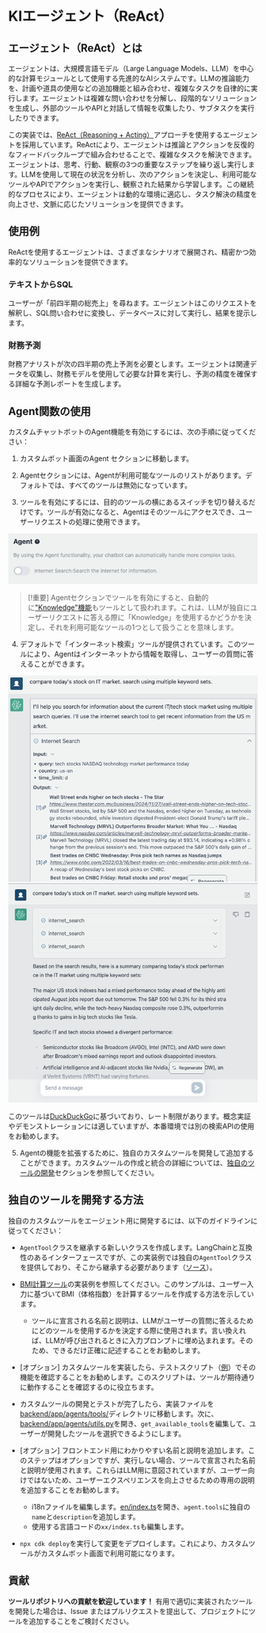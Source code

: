 # KIエージェント（ReAct）

## エージェント（ReAct）とは

エージェントは、大規模言語モデル（Large Language Models、LLM）を中心的な計算モジュールとして使用する先進的なAIシステムです。LLMの推論能力を、計画や道具の使用などの追加機能と組み合わせ、複雑なタスクを自律的に実行します。エージェントは複雑な問い合わせを分解し、段階的なソリューションを生成し、外部のツールやAPIと対話して情報を収集したり、サブタスクを実行したりできます。

この実装では、[ReAct（Reasoning + Acting）](https://www.promptingguide.ai/techniques/react)アプローチを使用するエージェントを採用しています。ReActにより、エージェントは推論とアクションを反復的なフィードバックループで組み合わせることで、複雑なタスクを解決できます。エージェントは、思考、行動、観察の3つの重要なステップを繰り返し実行します。LLMを使用して現在の状況を分析し、次のアクションを決定し、利用可能なツールやAPIでアクションを実行し、観察された結果から学習します。この継続的なプロセスにより、エージェントは動的な環境に適応し、タスク解決の精度を向上させ、文脈に応じたソリューションを提供できます。

## 使用例

ReActを使用するエージェントは、さまざまなシナリオで展開され、精密かつ効率的なソリューションを提供できます。

### テキストからSQL

ユーザーが「前四半期の総売上」を尋ねます。エージェントはこのリクエストを解釈し、SQL問い合わせに変換し、データベースに対して実行し、結果を提示します。

### 財務予測

財務アナリストが次の四半期の売上予測を必要とします。エージェントは関連データを収集し、財務モデルを使用して必要な計算を実行し、予測の精度を確保する詳細な予測レポートを生成します。

## Agent関数の使用

カスタムチャットボットのAgent機能を有効にするには、次の手順に従ってください：

1. カスタムボット画面のAgent セクションに移動します。

2. Agentセクションには、Agentが利用可能なツールのリストがあります。デフォルトでは、すべてのツールは無効になっています。

3. ツールを有効にするには、目的のツールの横にあるスイッチを切り替えるだけです。ツールが有効になると、Agentはそのツールにアクセスでき、ユーザーリクエストの処理に使用できます。

![](./imgs/agent_tools.png)

> [!重要]
> Agentセクションでツールを有効にすると、自動的に["Knowledge"機能](https://aws.amazon.com/what-is/retrieval-augmented-generation/)もツールとして扱われます。これは、LLMが独自にユーザーリクエストに答える際に「Knowledge」を使用するかどうかを決定し、それを利用可能なツールの1つとして扱うことを意味します。

4. デフォルトで「インターネット検索」ツールが提供されています。このツールにより、Agentはインターネットから情報を取得し、ユーザーの質問に答えることができます。

![](./imgs/agent1.png)
![](./imgs/agent2.png)

このツールは[DuckDuckGo](https://duckduckgo.com/)に基づいており、レート制限があります。概念実証やデモンストレーションには適していますが、本番環境では別の検索APIの使用をお勧めします。

5. Agentの機能を拡張するために、独自のカスタムツールを開発して追加することができます。カスタムツールの作成と統合の詳細については、[独自のツールの開発](#how-to-develop-your-own-tools)セクションを参照してください。

## 独自のツールを開発する方法

独自のカスタムツールをエージェント用に開発するには、以下のガイドラインに従ってください：

- `AgentTool`クラスを継承する新しいクラスを作成します。LangChainと互換性のあるインターフェースですが、この実装例では独自の`AgentTool`クラスを提供しており、そこから継承する必要があります（[ソース](../backend/app/agents/tools/agent_tool.py)）。

- [BMI計算ツール](../examples/agents/tools/bmi/bmi.py)の実装例を参照してください。このサンプルは、ユーザー入力に基づいてBMI（体格指数）を計算するツールを作成する方法を示しています。

  - ツールに宣言される名前と説明は、LLMがユーザーの質問に答えるためにどのツールを使用するかを決定する際に使用されます。言い換えれば、LLMが呼び出されるときに入力プロンプトに埋め込まれます。そのため、できるだけ正確に記述することをお勧めします。

- [オプション] カスタムツールを実装したら、テストスクリプト（[例](../examples/agents/tools/bmi/test_bmi.py)）でその機能を確認することをお勧めします。このスクリプトは、ツールが期待通りに動作することを確認するのに役立ちます。

- カスタムツールの開発とテストが完了したら、実装ファイルを[backend/app/agents/tools/](../backend/app/agents/tools/)ディレクトリに移動します。次に、[backend/app/agents/utils.py](../backend/app/agents/utils.py)を開き、`get_available_tools`を編集して、ユーザーが開発したツールを選択できるようにします。

- [オプション] フロントエンド用にわかりやすい名前と説明を追加します。このステップはオプションですが、実行しない場合、ツールで宣言された名前と説明が使用されます。これらはLLM用に意図されていますが、ユーザー向けではないため、ユーザーエクスペリエンスを向上させるための専用の説明を追加することをお勧めします。

  - i18nファイルを編集します。[en/index.ts](../frontend/src/i18n/en/index.ts)を開き、`agent.tools`に独自の`name`と`description`を追加します。
  - 使用する言語コードの`xx/index.ts`も編集します。

- `npx cdk deploy`を実行して変更をデプロイします。これにより、カスタムツールがカスタムボット画面で利用可能になります。

## 貢献

**ツールリポジトリへの貢献を歓迎しています！** 有用で適切に実装されたツールを開発した場合は、Issue またはプルリクエストを提出して、プロジェクトにツールを追加することをご検討ください。